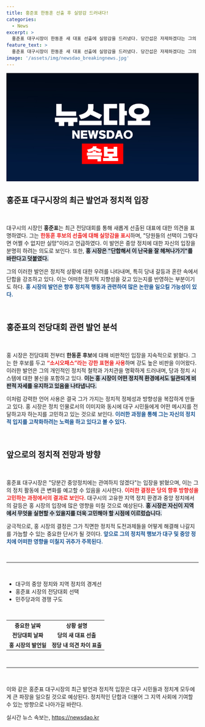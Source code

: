 ```yaml
---
title: 홍준표 한동훈 선출 후 실망감 드러내다!
categories:
  - News
excerpt: >
  홍준표 대구시장이 한동훈 새 대표 선출에 실망감을 드러냈다. 당간섭은 자제하겠다는 그의 말 뒤에는 날카로운 비판이 숨겨져 있다. 과연 그가 묘수로 난국을 헤쳐나갈 수 있을까? 클릭 유도!
feature_text: >
  홍준표 대구시장이 한동훈 새 대표 선출에 실망감을 드러냈다. 당간섭은 자제하겠다는 그의 말 뒤에는 날카로운 비판이 숨겨져 있다. 과연 그가 묘수로 난국을 헤쳐나갈 수 있을까? 클릭 유도!
image: '/assets/img/newsdao_breakingnews.jpg'
---
```


<p><img src="/assets/img/newsdao_breakingnews.jpg" alt="koreaapp 속보" /></p>

<h2 data-ke-size="size26">홍준표 대구시장의 최근 발언과 정치적 입장</h2>

<p data-ke-size="size16">&nbsp;</p>

<p>대구시의 시장인 <b>홍준표</b>는 최근 전당대회를 통해 새롭게 선출된 대표에 대한 의견을 표명하였다. 그는 <b><span style="color: #ee2323;">한동훈 후보의 선출에 대해 실망감을 표시</span></b>하며, "당원들의 선택이 그렇다면 어쩔 수 없지만 실망"이라고 언급하였다. 이 발언은 중앙 정치에 대한 자신의 입장을 분명히 하려는 의도로 보인다. 또한, <b><span style="background-color: #21538527;">홍 시장은 "단합해서 이 난국을 잘 헤쳐나가기"를 바란다고 덧붙였다.</span></b> </p>

<p>그의 이러한 발언은 정치적 상황에 대한 우려를 나타내며, 특히 당내 갈등과 혼란 속에서 단합을 강조하고 있다. 이는 어떠한 정치적 지향성을 갖고 있는지를 반영하는 부분이기도 하다. <b><span style="color: #1a5490;">홍 시장의 발언은 향후 정치적 행동과 관련하여 많은 논란을 일으킬 가능성이 있다.</span></b> </p>

<p data-ke-size="size16">&nbsp;</p>

<h2 data-ke-size="size26">홍준표의 전당대회 관련 발언 분석</h2>

<p data-ke-size="size16">&nbsp;</p>

<p>홍 시장은 전당대회 전부터 <b>한동훈 후보</b>에 대해 비판적인 입장을 지속적으로 밝혔다. 그는 한 후보를 두고 <b><span style="color: #ee2323;">“소시오패스”라는 강한 표현을 사용</span></b>하며 강도 높은 비판을 이어왔다. 이러한 발언은 그의 개인적인 정치적 철학과 가치관을 명확하게 드러내며, 당과 정치 시스템에 대한 불신을 포함하고 있다. <b><span style="background-color: #21538527;">이는 홍 시장이 어떤 정치적 환경에서도 일관되게 비판적 자세를 유지하고 있음을 나타냅니다.</span></b> </p>

<p>이처럼 강력한 언어 사용은 결국 그가 가지는 정치적 정체성과 방향성을 복잡하게 만들고 있다. 홍 시장은 정치 인물로서의 이미지와 동시에 대구 시민들에게 어떤 메시지를 전달하고자 하는지를 고민하고 있는 것으로 보인다. <b><span style="color: #1a5490;">이러한 과정을 통해 그는 자신의 정치적 입지를 고착화하려는 노력을 하고 있다고 볼 수 있다.</span></b> </p>

<p data-ke-size="size16">&nbsp;</p>

<h2 data-ke-size="size26">앞으로의 정치적 전망과 방향</h2>

<p data-ke-size="size16">&nbsp;</p>

<p>홍준표 대구시장은 "당분간 중앙정치에는 관여하지 않겠다"는 입장을 밝혔으며, 이는 그의 정치 활동에 큰 변화를 예고할 수 있음을 시사한다. <b><span style="color: #ee2323;">이러한 결정은 당의 향후 방향성을 고민하는 과정에서의 결과로 보인다.</span></b> 대구시의 고유한 지역 정치 환경과 중앙 정치에서의 갈등은 홍 시장의 입장에 많은 영향을 미칠 것으로 예상된다. <b><span style="background-color: #21538527;">홍 시장은 자신이 지역에서 무엇을 실현할 수 있을지를 더욱 고민해야 할 시점에 이르렀습니다.</span></b> </p>

<p>궁극적으로, 홍 시장의 결정은 그가 직면한 정치적 도전과제들을 어떻게 해결해 나갈지를 가늠할 수 있는 중요한 단서가 될 것이다. <b><span style="color: #1a5490;">앞으로 그의 정치적 행보가 대구 및 중앙 정치에 어떠한 영향을 미칠지 귀추가 주목된다.</span></b> </p>

<p data-ke-size="size16">&nbsp;</p>

<hr />

<p data-ke-size="size16">&nbsp;</p> 

<ul>
    <li>대구의 중앙 정치와 지역 정치의 경계선</li>
    <li>홍준표 시장의 전당대회 선택</li>
    <li>민주당과의 경쟁 구도</li>
</ul>

<p data-ke-size="size16">&nbsp;</p> 

<table>
    <tr>
        <th style="text-align: center;">중요한 날짜</th>
        <th style="text-align: center;">상황 설명</th>
    </tr>
    <tr>
        <td style="text-align: center; height: 17px;"><b>전당대회 날짜</b></td>
        <td style="text-align: center; height: 17px;"><b>당의 새 대표 선출</b></td>
    </tr>
    <tr>
        <td style="text-align: center; height: 17px;"><b>홍 시장의 발언일</b></td>
        <td style="text-align: center; height: 17px;"><b>정당 내 의견 차이 표출</b></td>
    </tr>
</table>

<p data-ke-size="size16">&nbsp;</p> 

<hr /> 

<p data-ke-size="size16">&nbsp;</p>

<p>이와 같은 홍준표 대구시장의 최근 발언과 정치적 입장은 대구 시민들과 정치계 모두에게 큰 파장을 일으킬 것으로 예상된다. 정치적인 단합과 더불어 그 지역 사회에 기여할 수 있는 방향으로 나아가길 바란다.</p>
실시간 뉴스 속보는, <a href="https://newsdao.kr" rel="dofollow">https://newsdao.kr</a>


